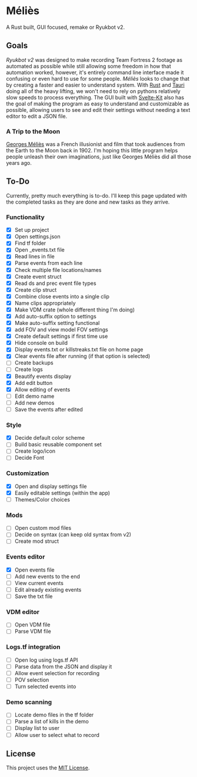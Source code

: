 # Méliès

A Rust built, GUI focused, remake or Ryukbot v2.

## Goals

*Ryukbot v2* was designed to make recording Team Fortress 2 footage as automated as possible while still allowing some freedom in how that automation worked, however, it's entirely command line interface made it confusing or even hard to use for some people. *Méliès* looks to change that by creating a faster and easier to understand system. With [Rust](https://www.rust-lang.org/) and [Tauri](https://tauri.app/) doing all of the heavy lifting, we won't need to rely on pythons relatively slow speeds to process everything. The GUI built with [Svelte-Kit](https://kit.svelte.dev/) also has the goal of making the program as easy to understand and customizable as possible, allowing users to see and edit their settings without needing a text editor to edit a JSON file.

### A Trip to the Moon

[Georges Méliès](https://en.wikipedia.org/wiki/Georges_M%C3%A9li%C3%A8s) was a French illusionist and film that took audiences from the Earth to the Moon back in 1902. I'm hoping this little program helps people unleash their own imaginations, just like Georges Méliès did all those years ago.

## To-Do

Currently, pretty much everything is to-do. I'll keep this page updated with the completed tasks as they are done and new tasks as they arrive.

### Functionality

- [x] Set up project
- [x] Open settings.json
- [x] Find tf folder
- [x] Open _events.txt file
- [x] Read lines in file
- [x] Parse events from each line
- [x] Check multiple file locations/names
- [x] Create event struct
- [x] Read ds and prec event file types
- [x] Create clip struct
- [x] Combine close events into a single clip
- [x] Name clips appropriately
- [x] Make VDM crate (whole different thing I'm doing)
- [x] Add auto-suffix option to settings
- [x] Make auto-suffix setting functional 
- [x] add FOV and view model FOV settings
- [x] Create default settings if first time use
- [x] Hide console on build
- [x] Display events.txt or killstreaks.txt file on home page
- [x] Clear events file after running (if that option is selected)
- [ ] Create backups
- [ ] Create logs
- [x] Beautify events display
- [x] Add edit button
- [x] Allow editing of events
- [ ] Edit demo name
- [ ] Add new demos
- [ ] Save the events after edited

### Style

- [x] Decide default color scheme
- [ ] Build basic reusable component set
- [ ] Create logo/icon
- [ ] Decide Font

### Customization

- [x] Open and display settings file
- [x] Easily editable settings (within the app)
- [ ] Themes/Color choices

### Mods

- [ ] Open custom mod files
- [ ] Decide on syntax (can keep old syntax from v2)
- [ ] Create mod struct

### Events editor

- [x] Open events file
- [ ] Add new events to the end
- [ ] View current events
- [ ] Edit already existing events
- [ ] Save the txt file

### VDM editor

- [ ] Open VDM file
- [ ] Parse VDM file

### Logs.tf integration

- [ ] Open log using logs.tf API
- [ ] Parse data from the JSON and display it
- [ ] Allow event selection for recording
- [ ] POV selection
- [ ] Turn selected events into 

### Demo scanning

- [ ] Locate demo files in the tf folder
- [ ] Parse a list of kills in the demo
- [ ] Display list to user
- [ ] Allow user to select what to record

## License

This project uses the [MIT License](https://mit-license.org/).